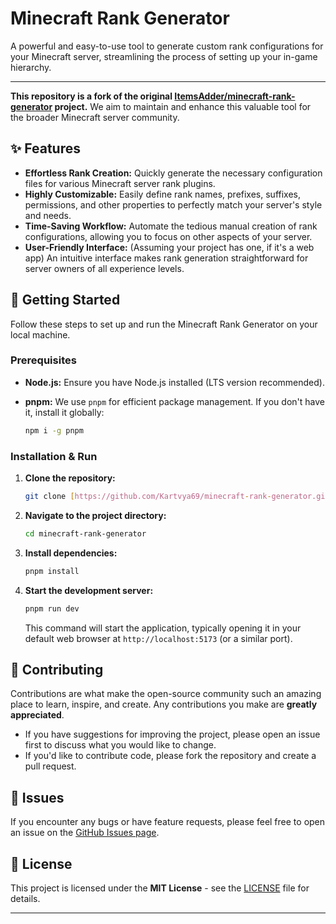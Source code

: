 # Minecraft Rank Generator

A powerful and easy-to-use tool to generate custom rank configurations for your Minecraft server, streamlining the process of setting up your in-game hierarchy.

---

**This repository is a fork of the original [ItemsAdder/minecraft-rank-generator](https://github.com/ItemsAdder/minecraft-rank-generator) project.** We aim to maintain and enhance this valuable tool for the broader Minecraft server community.

## ✨ Features

* **Effortless Rank Creation:** Quickly generate the necessary configuration files for various Minecraft server rank plugins.
* **Highly Customizable:** Easily define rank names, prefixes, suffixes, permissions, and other properties to perfectly match your server's style and needs.
* **Time-Saving Workflow:** Automate the tedious manual creation of rank configurations, allowing you to focus on other aspects of your server.
* **User-Friendly Interface:** (Assuming your project has one, if it's a web app) An intuitive interface makes rank generation straightforward for server owners of all experience levels.

## 🚀 Getting Started

Follow these steps to set up and run the Minecraft Rank Generator on your local machine.

### Prerequisites

* **Node.js:** Ensure you have Node.js installed (LTS version recommended).
* **pnpm:** We use `pnpm` for efficient package management. If you don't have it, install it globally:

    ```bash
    npm i -g pnpm
    ```

### Installation & Run

1.  **Clone the repository:**
    ```bash
    git clone [https://github.com/Kartvya69/minecraft-rank-generator.git](https://github.com/Kartvya69/minecraft-rank-generator.git)
    ```

2.  **Navigate to the project directory:**
    ```bash
    cd minecraft-rank-generator
    ```

3.  **Install dependencies:**
    ```bash
    pnpm install
    ```

4.  **Start the development server:**
    ```bash
    pnpm run dev
    ```

    This command will start the application, typically opening it in your default web browser at `http://localhost:5173` (or a similar port).

## 🤝 Contributing

Contributions are what make the open-source community such an amazing place to learn, inspire, and create. Any contributions you make are **greatly appreciated**.

* If you have suggestions for improving the project, please open an issue first to discuss what you would like to change.
* If you'd like to contribute code, please fork the repository and create a pull request.

## 🐛 Issues

If you encounter any bugs or have feature requests, please feel free to open an issue on the [GitHub Issues page](https://github.com/Kartvya69/minecraft-rank-generator/issues).

## 📄 License

This project is licensed under the **MIT License** - see the [LICENSE](https://github.com/Kartvya69/minecraft-rank-generator/blob/main/LICENSE) file for details.

---

